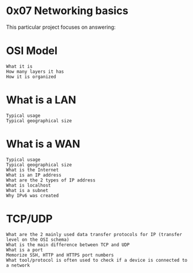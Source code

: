# 0x07 Networking basics

This particular project focuses on answering:

# OSI Model
    What it is
    How many layers it has
    How it is organized
# What is a LAN
    Typical usage
    Typical geographical size
# What is a WAN
    Typical usage
    Typical geographical size
    What is the Internet
    What is an IP address
    What are the 2 types of IP address
    What is localhost
    What is a subnet
    Why IPv6 was created
# TCP/UDP
    What are the 2 mainly used data transfer protocols for IP (transfer level on the OSI schema)
    What is the main difference between TCP and UDP
    What is a port
    Memorize SSH, HTTP and HTTPS port numbers
    What tool/protocol is often used to check if a device is connected to a network
